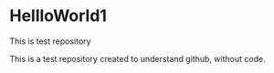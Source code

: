 # HellloWorld1
This is test repository

This is a test repository created to understand github, without code.
